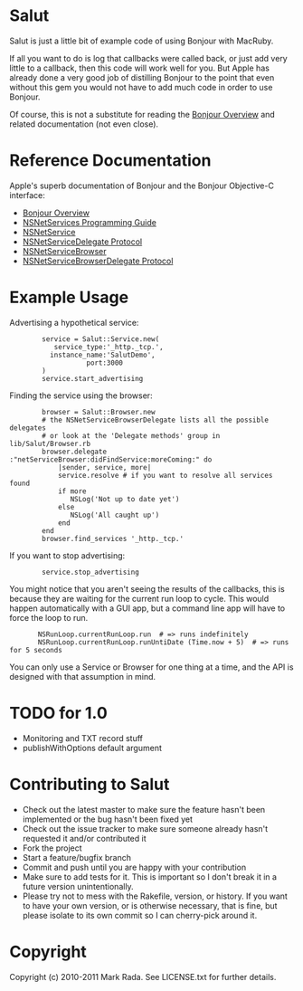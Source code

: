 Salut
=====

Salut is just a little bit of example code of using Bonjour with MacRuby.

If all you want to do is log that callbacks were called back, or just add
very little to a callback, then this code will work well for you. But Apple
has already done a very good job of distilling Bonjour to the point that
even without this gem you would not have to add much code in order to use
Bonjour.

Of course, this is not a substitute for reading the [Bonjour Overview](http://developer.apple.com/library/mac/#documentation/Cocoa/Conceptual/NetServices/Introduction.html%23//apple_ref/doc/uid/TP40002445-SW1) and related documentation (not even close).

Reference Documentation
=======================

Apple's superb documentation of Bonjour and the Bonjour Objective-C interface:

- [Bonjour Overview](http://developer.apple.com/library/mac/#documentation/Cocoa/Conceptual/NetServices/Introduction.html%23//apple_ref/doc/uid/TP40002445-SW1)
- [NSNetServices Programming Guide](http://developer.apple.com/library/ios/#documentation/Networking/Conceptual/NSNetServiceProgGuide/Introduction.html)
- [NSNetService](http://developer.apple.com/library/mac/#documentation/Cocoa/Reference/Foundation/Classes/NSNetService_Class/Reference/Reference.html)
- [NSNetServiceDelegate Protocol](http://developer.apple.com/library/ios/#documentation/cocoa/reference/NSNetServiceDelegate_Protocol/Reference/Reference.html)
- [NSNetServiceBrowser](http://developer.apple.com/library/mac/#documentation/Cocoa/Reference/Foundation/Classes/NSNetServiceBrowser_Class/Reference/Reference.html)
- [NSNetServiceBrowserDelegate Protocol](http://developer.apple.com/library/ios/#documentation/cocoa/reference/NSNetServiceBrowserDelegate_Protocol/Reference/Reference.html)

Example Usage
=============

Advertising a hypothetical service:

            service = Salut::Service.new(
               service_type:'_http._tcp.',
              instance_name:'SalutDemo',
                       port:3000
            )
            service.start_advertising

Finding the service using the browser:

            browser = Salut::Browser.new
            # the NSNetServiceBrowserDelegate lists all the possible delegates
            # or look at the 'Delegate methods' group in lib/Salut/Browser.rb
            browser.delegate :"netServiceBrowser:didFindService:moreComing:" do
                |sender, service, more|
                service.resolve # if you want to resolve all services found
                if more
                   NSLog('Not up to date yet')
                else
                   NSLog('All caught up')
                end
            end
            browser.find_services '_http._tcp.'

If you want to stop advertising:

            service.stop_advertising

You might notice that you aren't seeing the results of the callbacks, this is because
they are waiting for the current run loop to cycle. This would happen automatically with
a GUI app, but a command line app will have to force the loop to run.

           NSRunLoop.currentRunLoop.run  # => runs indefinitely
           NSRunLoop.currentRunLoop.runUntiDate (Time.now + 5)  # => runs for 5 seconds

You can only use a Service or Browser for one thing at a time, and the API is designed
with that assumption in mind.

TODO for 1.0
==========

- Monitoring and TXT record stuff
- publishWithOptions default argument

Contributing to Salut
=====================

* Check out the latest master to make sure the feature hasn't been implemented or the bug hasn't been fixed yet
* Check out the issue tracker to make sure someone already hasn't requested it and/or contributed it
* Fork the project
* Start a feature/bugfix branch
* Commit and push until you are happy with your contribution
* Make sure to add tests for it. This is important so I don't break it in a future version unintentionally.
* Please try not to mess with the Rakefile, version, or history. If you want to have your own version, or is otherwise necessary, that is fine, but please isolate to its own commit so I can cherry-pick around it.

Copyright
=========

Copyright (c) 2010-2011 Mark Rada. See LICENSE.txt for
further details.


